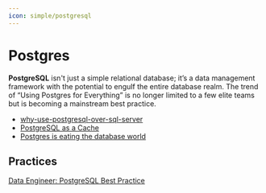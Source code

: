 ```yaml
---
icon: simple/postgresql
---
```


# Postgres

**PostgreSQL** isn't just a simple relational database; it’s a data management
framework with the potential to engulf the entire database realm. The trend of
“Using Postgres for Everything” is no longer limited to a few elite teams but is
becoming a mainstream best practice.

- [why-use-postgresql-over-sql-server](https://medium.com/lucid-plexus/why-use-postgresql-over-sql-server-in-your-project-modern-age-of-database-management-5afed16878ba)
- [PostgreSQL as a Cache](https://itnext.io/you-dont-need-a-dedicated-cache-service-postgresql-as-a-cache-bf951afc35e3)
- [Postgres is eating the database world](https://medium.com/@fengruohang/postgres-is-eating-the-database-world-157c204dcfc4)

## Practices

[Data Engineer: PostgreSQL Best Practice](https://medium.com/@premvishnoi/data-engineer-postgresql-best-practice-4335a218c066)
